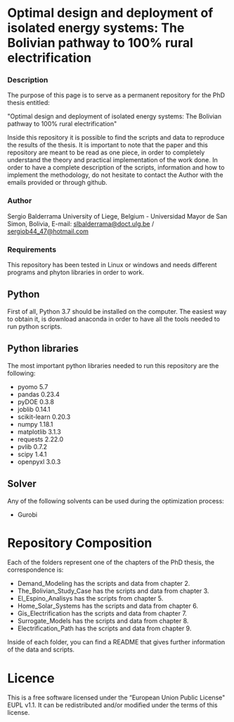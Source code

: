 Optimal design and deployment of isolated energy systems: The Bolivian pathway to 100% rural electrification
========================

### Description

The purpose of this page is to serve as a permanent repository for the PhD thesis entitled:

"Optimal design and deployment of isolated energy systems: The Bolivian pathway to 100% rural electrification" 

Inside this repository it is possible to find the scripts and data to reproduce the results of the thesis. 
It is important to note that the paper and this repository are meant to be read as one 
piece, in order to completely understand the theory and practical implementation of the work done. In order to have a complete description of the scripts, information and how to implement the methodology, do not hesitate to contact 
the Author with the emails provided or through github.


### Author

Sergio Balderrama
University of Liege, Belgium - Universidad Mayor de San Simon, Bolivia,
E-mail: slbalderrama@doct.ulg.be / sergiob44_47@hotmail.com


### Requirements

This repository has been tested in Linux or windows and needs different programs and phyton libraries in order to work. 

Python
-------

First of all, Python 3.7 should be installed on the computer. The easiest way to obtain it, is download anaconda in order to have all the tools needed to run python scripts.

Python libraries
----------------
 
The most important python libraries needed to run this repository are the following:

*   pyomo 5.7
*   pandas 0.23.4
*   pyDOE 0.3.8
*   joblib 0.14.1
*   scikit-learn 0.20.3 
*   numpy 1.18.1 
*   matplotlib 3.1.3
*   requests 2.22.0
*   pvlib 0.7.2
*   scipy 1.4.1
*   openpyxl 3.0.3


Solver
------

Any of the following solvents can be used during the optimization  process:

* Gurobi


Repository Composition
======================

Each of the folders represent one of the chapters of the PhD thesis, the correspondence is:

- Demand_Modeling has the scripts and data from chapter 2.
- The_Bolivian_Study_Case has the scripts and data from chapter 3.
- El_Espino_Analisys has the scripts from chapter 5.
- Home_Solar_Systems has the scripts and data from chapter 6.
- Gis_Electrification has the scripts and data from chapter 7. 
- Surrogate_Models has the scripts and data from chapter 8.
- Electrification_Path has the scripts and data from chapter 9.

Inside of each folder, you can find a README that gives further information of the data and scripts.

Licence
=======
This is a free software licensed under the “European Union Public License" EUPL v1.1. It 
can be redistributed and/or modified under the terms of this license.



